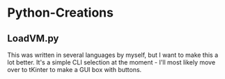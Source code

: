 # Python-Creations

## LoadVM.py
This was written in several languages by myself, but I want to make this a lot better. It's a simple CLI selection at the moment - I'll most likely move over to tKinter to make a GUI box with buttons.


 
